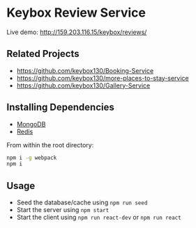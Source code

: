 # Keybox Review Service

Live demo: http://159.203.116.15/keybox/reviews/

## Related Projects

- https://github.com/keybox130/Booking-Service
- https://github.com/keybox130/more-places-to-stay-service
- https://github.com/keybox130/Gallery-Service

## Installing Dependencies

- [MongoDB](https://docs.mongodb.com/manual/installation/)
- [Redis](https://redis.io/topics/quickstart)

From within the root directory:

```sh
npm i -g webpack
npm i
```

## Usage

- Seed the database/cache using `npm run seed`
- Start the server using `npm start`
- Start the client using `npm run react-dev` or `npm run react`
